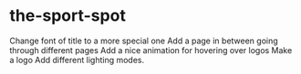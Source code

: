 # the-sport-spot

Change font of title to a more special one
Add a page in between going through different pages
Add a nice animation for hovering over logos
Make a logo
Add different lighting modes.
